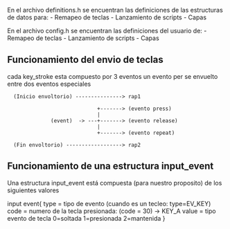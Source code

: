 
 En el archivo definitions.h se encuentran las definiciones de
 las estructuras de datos para:
      - Remapeo de teclas
      - Lanzamiento de scripts
      - Capas

 En el archivo config.h se encuentran las definiciones del usuario de:
      - Remapeo de teclas
      - Lanzamiento de scripts
      - Capas

 ## Funcionamiento del envio de teclas 
 cada key_stroke esta compuesto por 3 eventos
 un evento per se envuelto entre dos eventos especiales

      (Inicio envoltorio) ---------------> rap1

                                 +-------> (evento press)
                                 |               
                  (event)  -> ---+-------> (evento release)
                                 |               
                                 +-------> (evento repeat)

      (Fin envoltorio) ------------------> rap2

 ## Funcionamiento de una estructura input_event 
 Una estructura input_event está compuesta (para nuestro proposito)
 de los siguientes valores

 input event{
      type  = tipo de evento (cuando es un tecleo: type=EV_KEY)
      code  = numero de la tecla presionada: (code = 30) -> KEY_A
      value = tipo evento de tecla 0=soltada 1=presionada 2=mantenida
 }


